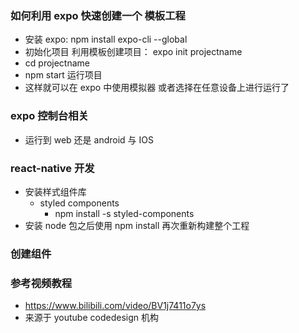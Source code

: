 ### 如何利用 expo 快速创建一个 模板工程

- 安装 expo: npm install expo-cli --global
- 初始化项目 利用模板创建项目： expo init projectname
- cd projectname
- npm start 运行项目
- 这样就可以在 expo 中使用模拟器 或者选择在任意设备上进行运行了

### expo 控制台相关

- 运行到 web 还是 android 与 IOS

### react-native 开发

- 安装样式组件库
  - styled components
    - npm install -s styled-components
- 安装 node 包之后使用 npm install 再次重新构建整个工程

### 创建组件


### 参考视频教程
- https://www.bilibili.com/video/BV1j7411o7ys
- 来源于 youtube codedesign 机构 